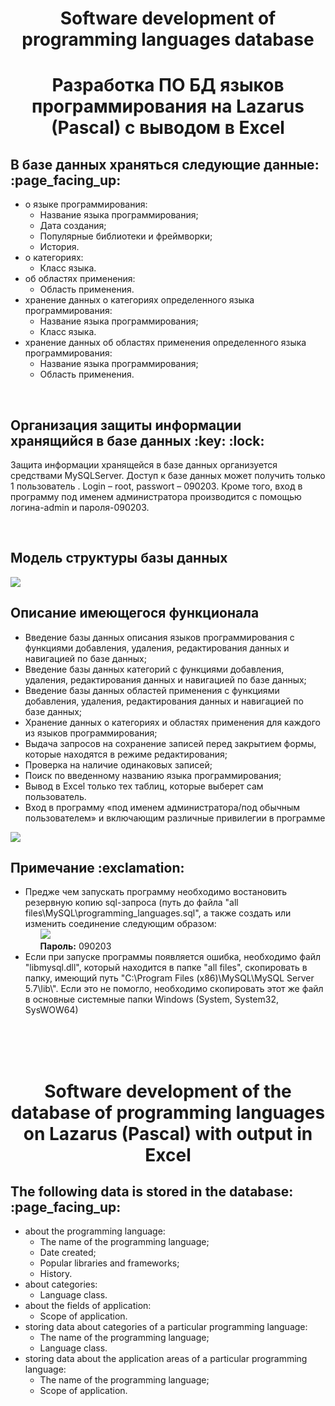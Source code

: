 <h1 align="center">Software development of programming languages database</h1>

<h1 align="center">Разработка ПО БД языков программирования на Lazarus (Pascal) с выводом в Excel</h1>
<h2>В базе данных храняться следующие данные: :page_facing_up:</h2>
<ul>
<li>о языке программирования:
  <ul>
    <li>Название языка программирования;</li>
    <li>Дата создания;</li>
    <li>Популярные библиотеки и фреймворки;</li>
    <li>История.</li>
  </ul>
 </li>
 <li>о категориях:
  <ul>
    <li>Класс языка.</li>
  </ul>
 </li>
 <li>об областях применения:
   <ul>
     <li>Область применения.</li>
   </ul>
 </li>
 <li>хранение данных о  категориях определенного языка программирования:
   <ul>
     <li>Название языка программирования;</li>
     <li>Класс языка.</li>
   </ul>
 </li>
 <li>хранение данных об областях применения определенного языка программирования:
  <ul>
    <li>Название языка программирования;</li>
    <li>Область применения.</li>
  </ul>
</li>
</ul>
<br>
<h2>Организация защиты информации хранящийся в базе данных :key: :lock:</h2>
<p>Защита информации хранящейся в базе данных организуется средствами MySQLServer. Доступ к базе данных может получить только 1 пользователь . Login – root, passwort – 090203. Кроме того, вход в программу под именем администратора производится с помощью логина-admin и пароля-090203.</p>
<br>
<h2>Модель структуры базы данных</h2> 
<img src="https://user-images.githubusercontent.com/37180024/40279344-8f639704-5c49-11e8-888c-388221fb741d.jpg">
<br>
<h2>Описание имеющегося функционала</h2>
  <ul>
    <li>Введение базы данных описания языков программирования с функциями добавления, удаления, редактирования данных и навигацией по базе данных;</li>
    <li>Введение базы данных категорий с функциями добавления, удаления, редактирования данных и навигацией по базе данных;</li>
    <li>Введение базы данных областей применения с функциями добавления, удаления, редактирования данных и навигацией по базе данных;</li>
    <li>Хранение данных о  категориях и областях применения для каждого из языков программирования;</li>
    <li>Выдача запросов  на сохранение записей перед закрытием формы, которые находятся в режиме редактирования;</li>
    <li>Проверка на наличие одинаковых записей;</li>
    <li>Поиск по введенному названию языка программирования;</li>
    <li>Вывод в Excel только тех таблиц, которые выберет сам пользователь.</li>
    <li>Вход в программу «под именем администратора/под обычным пользователем» и включающим различные привилегии в программе</li>
  </ul> 
<img src="https://user-images.githubusercontent.com/37180024/40279965-fe8ebcde-5c54-11e8-82f4-8aece9f3211f.jpg">
<br>
<h2>Примечание :exclamation:</h2>
  <ul>
    <li>Предже чем запускать программу необходимо востановить резервную копию sql-запроса (путь до файла "all files\MySQL\programming_languages.sql",
    а также создать или изменить соединение следующим образом:
    <ul type="none">
      <li><img src="https://user-images.githubusercontent.com/37180024/40279781-491e8ea4-5c51-11e8-9448-ee612b29d8d3.jpg"></li>
      <li><b>Пароль:</b> 090203</li>
    </ul>
    </li>
    <li> Если при запуске программы появляется ошибка, необходимо файл "libmysql.dll", который находится в папке "all files", скопировать в папку, имеющий путь "C:\Program Files (x86)\MySQL\MySQL Server 5.7\lib\". Если это не помогло, необходимо скопировать этот же файл в основные системные папки Windows (System, System32, SysWOW64)</li>
  </ul>
<br>
<br>
<br>
<h1 align="center">Software development of the database of programming languages on Lazarus (Pascal) with output in Excel</h1>  
<h2>The following data is stored in the database: :page_facing_up:</h2>
<ul>
  <li>about the programming language:
    <ul>
      <li>The name of the programming language;</li>
      <li>Date created;</li>
      <li>Popular libraries and frameworks;</li>
      <li>History.</li>
    </ul>
  </li>
  <li>about categories:
    <ul>
      <li>Language class.</li>
    </ul>
  </li>
  <li>about the fields of application:
    <ul>
      <li>Scope of application.</li>
    </ul>
  </li>
  <li>storing data about categories of a particular programming language:
    <ul>
      <li>The name of the programming language;</li>
      <li>Language class.</li>
    </ul>
  </li>
  <li>storing data about the application areas of a particular programming language:
    <ul>
      <li>The name of the programming language;</li>
      <li>Scope of application.</li>
    </ul>
  </li>
</ul>
